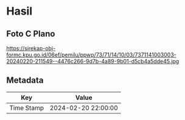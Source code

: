 # Hasil

## Foto C Plano

https://sirekap-obj-formc.kpu.go.id/06ef/pemilu/ppwp/73/71/14/10/03/7371141003003-20240220-211549--4476c266-9d7b-4a89-9b01-d5cb4a5dde45.jpg


## Metadata

| Key        | Value               |
| ---------- | ------------------- |
| Time Stamp | 2024-02-20 22:00:00 |




